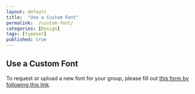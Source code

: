 ```yaml
---
layout: default
title:  "Use a Custom Font"
permalink:  /custom-font/
categories: [Design]
tags: [typeset]
published: true
---
```


<section data-type="chapter" class="hsecchapter" data-hederis-type="hsecchapter" id="custom-font" data-pi-attrs="id: custom-font; data-tags: typeset;" role="doc-chapter" data-tags="typeset" data-author-name=" " data-book-title=" " title="Use a Custom Font"><h1 data-hederis-type="hblkchaptitle" class="hblkchaptitle" id="pQblsYMlR">Use a Custom Font</h1>
    <p class="hblkp" data-hederis-type="hblkp" id="pE7va50JG">To request or upload a new font for your group, please fill out <a href="https://docs.google.com/forms/d/e/1FAIpQLSdV6dgZDDKgf-T-cFNPM1lZc_XArn9GzN_PGsrwrnl3p3KOzg/viewform?usp=sf_link" id="ps0f13Prt"><span class="Hyperlink" id="pEdvPDqfQ">this form by following this link</span></a>.</p>
    </section>
    